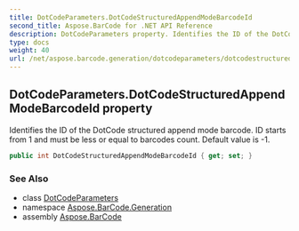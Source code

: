 ```yaml
---
title: DotCodeParameters.DotCodeStructuredAppendModeBarcodeId
second_title: Aspose.BarCode for .NET API Reference
description: DotCodeParameters property. Identifies the ID of the DotCode structured append mode barcode. ID starts from 1 and must be less or equal to barcodes count. Default value is 1
type: docs
weight: 40
url: /net/aspose.barcode.generation/dotcodeparameters/dotcodestructuredappendmodebarcodeid/
---
```

## DotCodeParameters.DotCodeStructuredAppendModeBarcodeId property

Identifies the ID of the DotCode structured append mode barcode. ID starts from 1 and must be less or equal to barcodes count. Default value is -1.

```csharp
public int DotCodeStructuredAppendModeBarcodeId { get; set; }
```

### See Also

* class [DotCodeParameters](../)
* namespace [Aspose.BarCode.Generation](../../../aspose.barcode.generation/)
* assembly [Aspose.BarCode](../../../)


